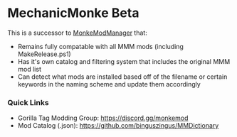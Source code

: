 # MechanicMonke Beta
This is a successor to [MonkeModManager](https://github.com/DeadlyKitten/MonkeModManager) that:
- Remains fully compatable with all MMM mods (including MakeRelease.ps1)
- Has it's own catalog and filtering system that includes the original MMM mod list
- Can detect what mods are installed based off of the filename or certain keywords in the naming scheme and update them accordingly

### Quick Links
- Gorilla Tag Modding Group: https://discord.gg/monkemod
- Mod Catalog (.json): https://github.com/binguszingus/MMDictionary

